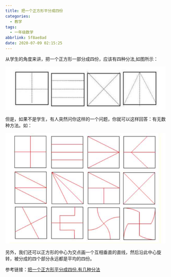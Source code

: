 ```yaml
---
title: 把一个正方形平分成四份
categories:
  - 教学
tags:
  - 一年级数学
abbrlink: 5f8ae8ad
date: 2020-07-09 02:15:25
---
```


  从学生的角度来讲，把一个正方形一部分成四份，应该有四种分法,如图所示：

![](../img/%E6%8A%8A%E4%B8%80%E4%B8%AA%E6%AD%A3%E6%96%B9%E5%BD%A2%E5%B9%B3%E5%88%86%E6%88%90%E5%9B%9B%E4%BB%BD/1.jpg)

但是，如果不是学生，有人突然问你这样的一个问题，你就可以这样回答：有无数种方法。如：

![](../img/%E6%8A%8A%E4%B8%80%E4%B8%AA%E6%AD%A3%E6%96%B9%E5%BD%A2%E5%B9%B3%E5%88%86%E6%88%90%E5%9B%9B%E4%BB%BD/2.jpg)

另外，我们还可以正方形的中心为交点画一个互相垂直的直线，然后沿此中心旋转，被分成的四个部分永远都是平均的四份。

参考链接：[把一个正方形平分成四份.有几种分法](https://zhidao.baidu.com/question/1177400619988510499.html)